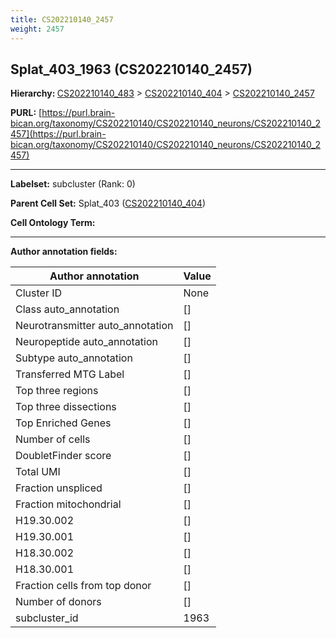 ```yaml
---
title: CS202210140_2457
weight: 2457
---
```

## Splat_403_1963 (CS202210140_2457)
<b>Hierarchy: </b>
[CS202210140_483](../CS202210140_483) >
[CS202210140_404](../CS202210140_404) >
[CS202210140_2457](../CS202210140_2457)

**PURL:** [https://purl.brain-bican.org/taxonomy/CS202210140/CS202210140_neurons/CS202210140_2457](https://purl.brain-bican.org/taxonomy/CS202210140/CS202210140_neurons/CS202210140_2457)

---


**Labelset:** subcluster (Rank: 0)

**Parent Cell Set:** Splat_403 ([CS202210140_404](../CS202210140_404))



**Cell Ontology Term:** 

[MARKER GENES.]: #


---

[TRANSFERRED ANNOTATIONS.]: #


[AUTHOR ANNOTATION FIELDS.]: #


**Author annotation fields:**

| Author annotation | Value |
|-------------------|-------|
|Cluster ID|None|
|Class auto_annotation|[]|
|Neurotransmitter auto_annotation|[]|
|Neuropeptide auto_annotation|[]|
|Subtype auto_annotation|[]|
|Transferred MTG Label|[]|
|Top three regions|[]|
|Top three dissections|[]|
|Top Enriched Genes|[]|
|Number of cells|[]|
|DoubletFinder score|[]|
|Total UMI|[]|
|Fraction unspliced|[]|
|Fraction mitochondrial|[]|
|H19.30.002|[]|
|H19.30.001|[]|
|H18.30.002|[]|
|H18.30.001|[]|
|Fraction cells from top donor|[]|
|Number of donors|[]|
|subcluster_id|1963|
